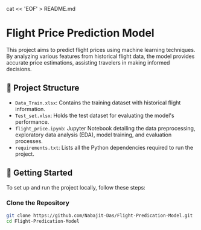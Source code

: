 cat << 'EOF' > README.md
# Flight Price Prediction Model

This project aims to predict flight prices using machine learning techniques. By analyzing various features from historical flight data, the model provides accurate price estimations, assisting travelers in making informed decisions.

## 📁 Project Structure

- `Data_Train.xlsx`: Contains the training dataset with historical flight information.
- `Test_set.xlsx`: Holds the test dataset for evaluating the model's performance.
- `flight_price.ipynb`: Jupyter Notebook detailing the data preprocessing, exploratory data analysis (EDA), model training, and evaluation processes.
- `requirements.txt`: Lists all the Python dependencies required to run the project.

## 🚀 Getting Started

To set up and run the project locally, follow these steps:

### Clone the Repository

```bash
git clone https://github.com/Nabajit-Das/Flight-Predication-Model.git
cd Flight-Predication-Model
